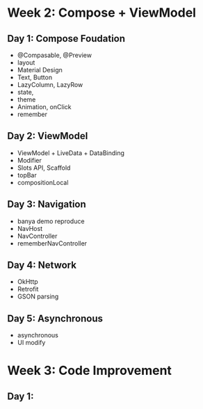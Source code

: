 # Week 2: Compose + ViewModel
## Day 1: Compose Foudation
* @Compasable, @Preview
* layout
* Material Design
* Text, Button
* LazyColumn, LazyRow
* state,
* theme
* Animation, onClick
* remember

## Day 2: ViewModel
* ViewModel + LiveData + DataBinding
* Modifier
* Slots API, Scaffold
* topBar
* compositionLocal

## Day 3: Navigation
* banya demo reproduce
* NavHost
* NavController
* rememberNavController

## Day 4: Network
* OkHttp
* Retrofit
* GSON parsing

## Day 5: Asynchronous
* asynchronous
* UI modify


# Week 3: Code Improvement
## Day 1: 
